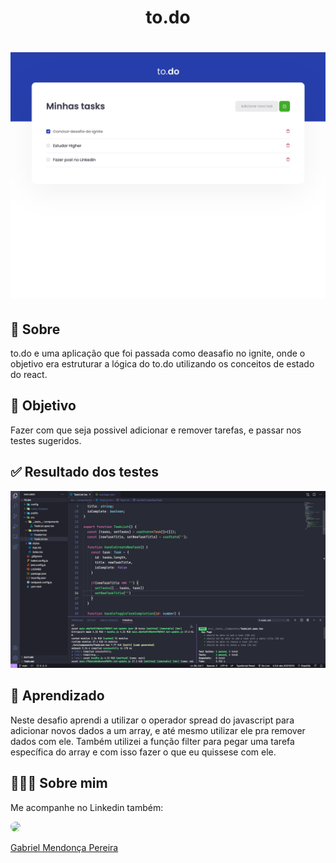 <h1 align="center">
  to.do
</h1>

<h1 align="center">
  <img src="./.github/to-do.png"/>
</h1>

## 💬  Sobre
to.do e uma aplicação que foi passada como deasafio no ignite, onde o objetivo era estruturar a lógica do to.do utilizando os conceitos de estado do react.


## 🎯 Objetivo
Fazer com que seja possivel adicionar e remover tarefas, e passar nos testes sugeridos.

## ✅ Resultado dos testes

<img src="./.github/test-print.png" />

## 🧐 Aprendizado
Neste desafio aprendi a utilizar o operador spread do javascript para adicionar novos dados a um array, e até mesmo utilizar ele pra remover dados com ele. Também utilizei a função filter para pegar uma tarefa específica do array e com isso fazer o que eu quissese com ele.

## 👨🏻‍🚀 Sobre mim
Me acompanhe no Linkedin também:

<a href="https://www.linkedin.com/in/gabriel-mendonca-pereira/">
 <img style="border-radius:50%" width="100px; "src="https://avatars0.githubusercontent.com/u/49095200?s=460&u=27a77c43fff5eab61be02a3fedfd7db554145981&v=4"/>
 <p>Gabriel Mendonça Pereira</p>
</a>
